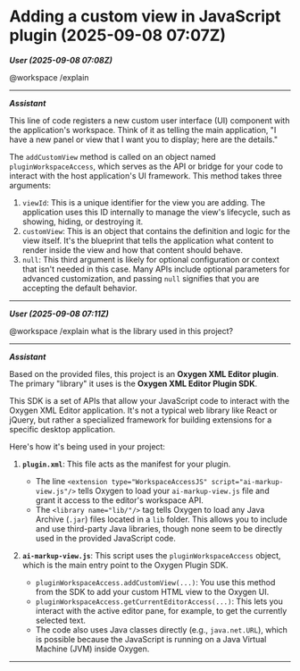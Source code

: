 <!-- Generated by SpecStory -->

# Adding a custom view in JavaScript plugin (2025-09-08 07:07Z)

_**User (2025-09-08 07:08Z)**_

@workspace /explain 

---

_**Assistant**_

This line of code registers a new custom user interface (UI) component with the application's workspace. Think of it as telling the main application, "I have a new panel or view that I want you to display; here are the details."

The `addCustomView` method is called on an object named `pluginWorkspaceAccess`, which serves as the API or bridge for your code to interact with the host application's UI framework. This method takes three arguments:

1.  `viewId`: This is a unique identifier for the view you are adding. The application uses this ID internally to manage the view's lifecycle, such as showing, hiding, or destroying it.
2.  `customView`: This is an object that contains the definition and logic for the view itself. It's the blueprint that tells the application what content to render inside the view and how that content should behave.
3.  `null`: This third argument is likely for optional configuration or context that isn't needed in this case. Many APIs include optional parameters for advanced customization, and passing `null` signifies that you are accepting the default behavior.

---

_**User (2025-09-08 07:11Z)**_

@workspace /explain what is the library used in this project?

---

_**Assistant**_

Based on the provided files, this project is an **Oxygen XML Editor plugin**. The primary "library" it uses is the **Oxygen XML Editor Plugin SDK**.

This SDK is a set of APIs that allow your JavaScript code to interact with the Oxygen XML Editor application. It's not a typical web library like React or jQuery, but rather a specialized framework for building extensions for a specific desktop application.

Here's how it's being used in your project:

1.  **`plugin.xml`**: This file acts as the manifest for your plugin.
    *   The line `<extension type="WorkspaceAccessJS" script="ai-markup-view.js"/>` tells Oxygen to load your `ai-markup-view.js` file and grant it access to the editor's workspace API.
    *   The `<library name="lib/"/>` tag tells Oxygen to load any Java Archive (`.jar`) files located in a `lib` folder. This allows you to include and use third-party Java libraries, though none seem to be directly used in the provided JavaScript code.

2.  **`ai-markup-view.js`**: This script uses the `pluginWorkspaceAccess` object, which is the main entry point to the Oxygen Plugin SDK.
    *   `pluginWorkspaceAccess.addCustomView(...)`: You use this method from the SDK to add your custom HTML view to the Oxygen UI.
    *   `pluginWorkspaceAccess.getCurrentEditorAccess(...)`: This lets you interact with the active editor pane, for example, to get the currently selected text.
    *   The code also uses Java classes directly (e.g., `java.net.URL`), which is possible because the JavaScript is running on a Java Virtual Machine (JVM) inside Oxygen.

---

